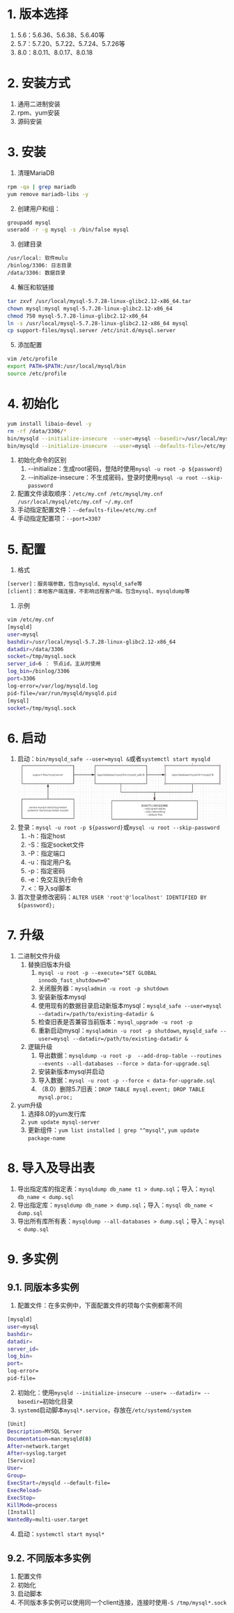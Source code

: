 # 1.  版本选择
1.  5.6：5.6.36、5.6.38、5.6.40等
2.  5.7：5.7.20、5.7.22、5.7.24、5.7.26等
3.  8.0：8.0.11、8.0.17、8.0.18
# 2.  安装方式
1. 通用二进制安装
2. rpm、yum安装
3. 源码安装
# 3.  安装
 1.  清理MariaDB
 ```bash
 rpm -qa | grep mariadb
 yum remove mariadb-libs -y
 ```
 2.  创建用户和组：
 ```bash
 groupadd mysql
 useradd -r -g mysql -s /bin/false mysql
 ```
 3.  创建目录
 ```bash
 /usr/local: 软件mulu
 /binlog/3306: 日志目录
 /data/3306: 数据目录
 ```
 4.  解压和软链接
 ```bash
 tar zxvf /usr/local/mysql-5.7.28-linux-glibc2.12-x86_64.tar
 chown mysql:mysql mysql-5.7.28-linux-glibc2.12-x86_64
 chmod 750 mysql-5.7.28-linux-glibc2.12-x86_64
 ln -s /usr/local/mysql-5.7.28-linux-glibc2.12-x86_64 mysql
 cp support-files/mysql.server /etc/init.d/mysql.server
 ```
 5.  添加配置
 ```bash
 vim /etc/profile
 export PATH=$PATH:/usr/local/mysql/bin
 source /etc/profile
 ```
# 4.  初始化
```bash
yum install libaio-devel -y
rm -rf /data/3306/*
bin/mysqld --initialize-insecure  --user=mysql --basedir=/usr/local/mysql-5.7.28-linux-glibc2.12-x86_64 --datadir=/data/3306
bin/mysqld --initialize-insecure  --user=mysql --defaults-file=/etc/my.cnf：使用指定配置文件初始化
```
1.  初始化命令的区别
    1.  --initialize：生成root密码，登陆时使用`mysql -u root -p ${password}`
    2.   --initialize-insecure：不生成密码，登录时使用`mysql -u root --skip-password`
2.  配置文件读取顺序：`/etc/my.cnf /etc/mysql/my.cnf /usr/local/mysql/etc/my.cnf ~/.my.cnf`
3.  手动指定配置文件：`--defaults-file=/etc/my.cnf`
4.  手动指定配置项：`--port=3307`
# 5.  配置
1.  格式
```bash
[server]：服务端参数，包含mysqld、mysqld_safe等
[client]：本地客户端连接，不影响远程客户端。包含mysql、mysqldump等
```
1.  示例
```bash
vim /etc/my.cnf
[mysqld]
user=mysql
bashdir=/usr/local/mysql-5.7.28-linux-glibc2.12-x86_64
datadir=/data/3306
socket=/tmp/mysql.sock
server_id=6 ： 节点id，主从时使用
log_bin=/binlog/3306
port=3306
log-error=/var/log/mysqld.log
pid-file=/var/run/mysqld/mysqld.pid
[mysql]
socket=/tmp/mysql.sock
```
# 6.  启动
1.  启动：`bin/mysqld_safe --user=mysql &`或者`systemctl start mysqld`
![](./images/mysqld_safe.jpg)
2.  登录：`mysql -u root -p ${password}`或`mysql -u root --skip-password`
    1.  -h：指定host
    2.  -S：指定socket文件
    3.  -P：指定端口
    4.  -u：指定用户名
    5.  -p：指定密码
    6.  -e：免交互执行命令
    7.  <：导入sql脚本
3.  首次登录修改密码：`ALTER USER 'root'@'localhost' IDENTIFIED BY ${password};`
# 7.  升级
1.  二进制文件升级
    1.  替换旧版本升级
        1.  `mysql -u root -p --execute="SET GLOBAL innodb_fast_shutdown=0"`
        2.  关闭服务器：`mysqladmin -u root -p shutdown`
        3.  安装新版本mysql
        4.  使用现有的数据目录启动新版本mysql：`mysqld_safe --user=mysql --datadir=/path/to/existing-datadir &`
        5.  检查旧表是否兼容当前版本：`mysql_upgrade -u root -p`
        6.  重新启动mysql：`mysqladmin -u root -p shutdown`, `mysqld_safe --user=mysql --datadir=/path/to/existing-datadir &`
    2.  逻辑升级
        1.  导出数据：`mysqldump -u root -p  --add-drop-table --routines --events --all-databases --force > data-for-upgrade.sql`
        2.  安装新版本mysql并启动
        3.  导入数据：`mysql -u root -p --force < data-for-upgrade.sql`
        4.  （8.0）删除5.7旧表：`DROP TABLE mysql.event; DROP TABLE mysql.proc;`
2.  yum升级
    1.  选择8.0的yum发行库
    2.  `yum update mysql-server`
    3.  更新组件：`yum list installed | grep "^mysql"`, `yum update package-name`
# 8.  导入及导出表
1.  导出指定库的指定表：`mysqldump db_name t1 > dump.sql`；导入：`mysql db_name < dump.sql`
2.  导出指定库：`mysqldump db_name > dump.sql`；导入：`mysql db_name < dump.sql`
3.  导出所有库所有表：`mysqldump --all-databases > dump.sql`；导入：`mysql < dump.sql`
# 9.  多实例
## 9.1.  同版本多实例
1.  配置文件：在多实例中，下面配置文件的项每个实例都需不同
```bash
[mysqld]
user=mysql
bashdir=
datadir=
server_id=
log_bin=
port=
log-error=
pid-file=
```
2.  初始化：使用`mysqld --initialize-insecure --user= --datadir= --basedir=`初始化目录
3.  `systemd`启动脚本`mysql*.service`，存放在`/etc/systemd/system`
```bash
[Unit]
Description=MYSQL Server
Documentation=man:mysqld(8)
After=network.target
After=syslog.target
[Service]
User=
Group=
ExecStart=/mysqld --default-file=
ExecReload=
ExecStop=
KillMode=process
[Install]
WantedBy=multi-user.target
```
4.  启动：`systemctl start mysql*`
## 9.2. 不同版本多实例
1.  配置文件
2.  初始化
3.  启动脚本
4.  不同版本多实例可以使用同一个client连接，连接时使用`-S /tmp/mysql*.sock`